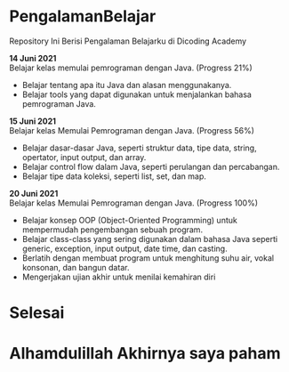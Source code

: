 # PengalamanBelajar
Repository Ini Berisi Pengalaman Belajarku di Dicoding Academy

**14 Juni 2021**  
Belajar kelas memulai pemrograman dengan Java. (Progress 21%)
  * Belajar tentang apa itu Java dan alasan menggunakanya.
  * Belajar tools yang dapat digunakan untuk menjalankan bahasa pemrograman Java.

**15 Juni 2021**  
Belajar kelas Memulai Pemrograman dengan Java. (Progress 56%)
 * Belajar dasar-dasar Java, seperti struktur data, tipe data, string, opertator, input output, dan array.
 * Belajar control flow dalam Java, seperti perulangan dan percabangan.
 * Belajar tipe data koleksi, seperti list, set, dan map.

**20 Juni 2021**  
Belajar kelas Memulai Pemrograman dengan Java. (Progress 100%)
 * Belajar konsep OOP (Object-Oriented Programming) untuk mempermudah pengembangan sebuah program.
 * Belajar class-class yang sering digunakan dalam bahasa Java seperti generic, exception, input output, date time, dan casting.
 * Berlatih dengan membuat program untuk menghitung suhu air, vokal konsonan, dan bangun datar.
 * Mengerjakan ujian akhir untuk menilai kemahiran diri
  
# Selesai
# Alhamdulillah Akhirnya saya paham
